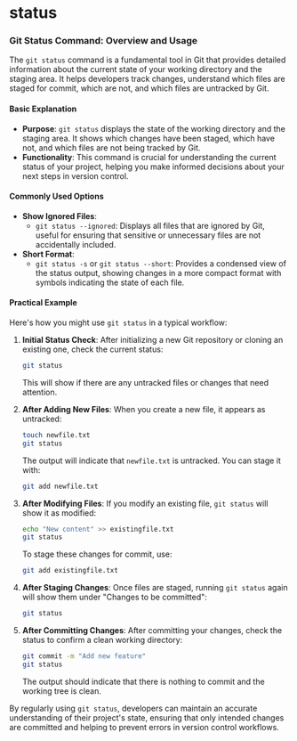 # status

### Git Status Command: Overview and Usage

The `git status` command is a fundamental tool in Git that provides detailed information about the current state of your working directory and the staging area. It helps developers track changes, understand which files are staged for commit, which are not, and which files are untracked by Git.

#### Basic Explanation

* **Purpose**: `git status` displays the state of the working directory and the staging area. It shows which changes have been staged, which have not, and which files are not being tracked by Git.
* **Functionality**: This command is crucial for understanding the current status of your project, helping you make informed decisions about your next steps in version control.

#### Commonly Used Options

* **Show Ignored Files**:
  * `git status --ignored`: Displays all files that are ignored by Git, useful for ensuring that sensitive or unnecessary files are not accidentally included.
* **Short Format**:
  * `git status -s` or `git status --short`: Provides a condensed view of the status output, showing changes in a more compact format with symbols indicating the state of each file.

#### Practical Example

Here's how you might use `git status` in a typical workflow:

1.  **Initial Status Check**: After initializing a new Git repository or cloning an existing one, check the current status:

    ```bash
    git status
    ```

    This will show if there are any untracked files or changes that need attention.
2.  **After Adding New Files**: When you create a new file, it appears as untracked:

    ```bash
    touch newfile.txt
    git status
    ```

    The output will indicate that `newfile.txt` is untracked. You can stage it with:

    ```bash
    git add newfile.txt
    ```
3.  **After Modifying Files**: If you modify an existing file, `git status` will show it as modified:

    ```bash
    echo "New content" >> existingfile.txt
    git status
    ```

    To stage these changes for commit, use:

    ```bash
    git add existingfile.txt
    ```
4.  **After Staging Changes**: Once files are staged, running `git status` again will show them under "Changes to be committed":

    ```bash
    git status
    ```
5.  **After Committing Changes**: After committing your changes, check the status to confirm a clean working directory:

    ```bash
    git commit -m "Add new feature"
    git status
    ```

    The output should indicate that there is nothing to commit and the working tree is clean.

By regularly using `git status`, developers can maintain an accurate understanding of their project's state, ensuring that only intended changes are committed and helping to prevent errors in version control workflows.
